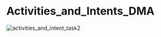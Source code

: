 # Activities_and_Intents_DMA


![activities_and_intent_task2](https://user-images.githubusercontent.com/47621924/113900976-1da07e00-97ee-11eb-994b-68c88c382db4.gif)
